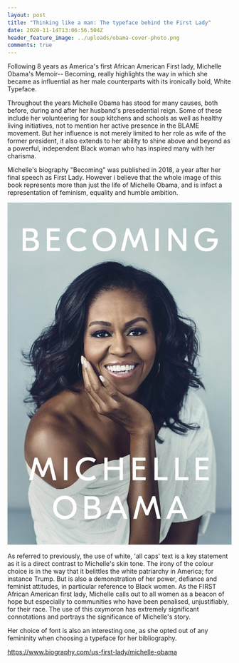```yaml
---
layout: post
title: "Thinking like a man: The typeface behind the First Lady"
date: 2020-11-14T13:06:56.504Z
header_feature_image: ../uploads/obama-cover-photo.png
comments: true
---
```

Following 8 years as America's first African American First lady, Michelle Obama's Memoir-- Becoming, really highlights the way in which she became as influential as her male counterparts with its ironically bold, White Typeface. 

Throughout the years Michelle Obama has stood for many causes, both before, during and after her husband's presedential reign. Some of these include her volunteering for soup kitchens and schools as well as healthy living initiatives, not to mention her active presence in the BLAME movement. But her influence is not merely limited to her role as wife of the former president, it also extends to her ability to shine above and beyond as a powerful, independent Black woman who has inspired many with her charisma. 

Michelle's biography "Becoming" was published in 2018, a year after her final speech as First Lady. However i believe that the whole image of this book represents more than just the life of Michelle Obama, and is infact a representation of feminism, equality and humble ambition. 

![](../uploads/michelle-obama-book.jpg)

As referred to previously, the use of white, 'all caps' text is a key statement as it is a direct contrast to Michelle's skin tone. The irony of the colour choice is in the way that it belittles the white patriarchy in America; for instance Trump. But is also a demonstration of her power, defiance and feminist attitudes, in particular reference to Black women. As the FIRST African American first lady, Michelle calls out to all women as a beacon of hope but especially to communities who have been penalised, unjustifiably, for their race. The use of this oxymoron has extremely significant connotations and portrays the significance of Michelle's story. 

Her choice of font is also an interesting one, as she opted out of any femininity when choosing a typeface for her bibliography. 



https://www.biography.com/us-first-lady/michelle-obama